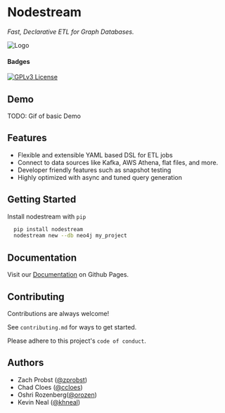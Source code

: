 
# Nodestream

_Fast, Declarative ETL for Graph Databases._


![Logo](https://dev-to-uploads.s3.amazonaws.com/uploads/articles/th5xamgrr6se0x5ro4g6.png)


#### Badges

[![GPLv3 License](https://img.shields.io/badge/License-GPL%20v3-yellow.svg)](https://opensource.org/licenses/)

## Demo

TODO: Gif of basic Demo


## Features

- Flexible and extensible YAML based DSL for ETL jobs
- Connect to data sources like Kafka, AWS Athena, flat files, and more.
- Developer friendly features such as snapshot testing
- Highly optimized with async and tuned query generation


## Getting Started

Install nodestream with `pip`

```bash
  pip install nodestream
  nodestream new --db neo4j my_project
```


## Documentation

Visit our [Documentation](https://zprobst.github.io/nodestream) on Github Pages.


## Contributing

Contributions are always welcome!

See `contributing.md` for ways to get started.

Please adhere to this project's `code of conduct`.


## Authors

- Zach Probst ([@zprobst](https://www.github.com/zprobst))
- Chad Cloes ([@ccloes](https://www.github.com/ccloes))
- Oshri Rozenberg([@orozen](https://www.github.com/orozen))
- Kevin Neal ([@khneal](https://www.github.com/khneal))

